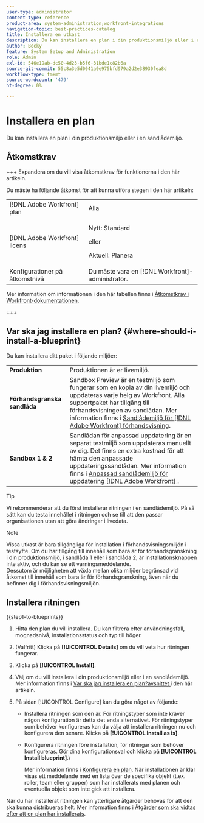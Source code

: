 ```yaml
---
user-type: administrator
content-type: reference
product-area: system-administration;workfront-integrations
navigation-topic: best-practices-catalog
title: Installera en utkast
description: Du kan installera en plan i din produktionsmiljö eller i en sandlådemiljö.
author: Becky
feature: System Setup and Administration
role: Admin
exl-id: 546e19ab-dc50-4d23-b5f6-31bde1c82b6a
source-git-commit: 55c8a3e5d0041a0e975bfd979a2d2e38930fea8d
workflow-type: tm+mt
source-wordcount: '479'
ht-degree: 0%

---
```


# Installera en plan

Du kan installera en plan i din produktionsmiljö eller i en sandlådemiljö.

## Åtkomstkrav

+++ Expandera om du vill visa åtkomstkrav för funktionerna i den här artikeln.

Du måste ha följande åtkomst för att kunna utföra stegen i den här artikeln:

<table style="table-layout:auto"> 
 <col> 
 <col> 
 <tbody> 
  <tr> 
   <td role="rowheader">[!DNL Adobe Workfront] plan</td> 
   <td>Alla</td> 
  </tr> 
  <tr> 
   <td role="rowheader">[!DNL Adobe Workfront] licens</td> 
   <td>
   <p>Nytt: Standard</p>
   <p>eller</p>
   <p>Aktuell: Planera</p></td> 
  </tr> 
  <tr> 
   <td role="rowheader">Konfigurationer på åtkomstnivå</td> 
   <td>Du måste vara en [!DNL Workfront]-administratör. </td> 
  </tr> 
 </tbody> 
</table>

Mer information om informationen i den här tabellen finns i [Åtkomstkrav i Workfront-dokumentationen](/help/quicksilver/administration-and-setup/add-users/access-levels-and-object-permissions/access-level-requirements-in-documentation.md).

+++

## Var ska jag installera en plan? {#where-should-i-install-a-blueprint}

Du kan installera ditt paket i följande miljöer:

<table style="table-layout:auto">
        <tr>
        <td><strong>Produktion</strong></td>
        <td>Produktionen är er livemiljö.</td>
    </tr>
    <tr>
        <td><strong>Förhandsgranska sandlåda</strong></td>
        <td>Sandbox Preview är en testmiljö som fungerar som en kopia av din livemiljö och uppdateras varje helg av Workfront. Alla supportpaket har tillgång till förhandsvisningen av sandlådan. Mer information finns i <a href="../../administration-and-setup/set-up-workfront/workfront-testing-environments/wf-preview-sandbox-environment.md">Sandlådemiljö för [!DNL Adobe Workfront] förhandsvisning</a>.</td>
    </tr>
    <tr>
        <td><strong>Sandbox 1 &amp; 2</strong></td>
        <td>Sandlådan för anpassad uppdatering är en separat testmiljö som uppdateras manuellt av dig. Det finns en extra kostnad för att hämta den anpassade uppdateringssandlådan. Mer information finns i <a href="../../administration-and-setup/set-up-workfront/workfront-testing-environments/wf-custom-refresh-sandbox-environment.md">Anpassad sandlådemiljö för uppdatering [!DNL Adobe Workfront] </a>.</td>
    </tr>
</table>

>[!TIP]
>
>Vi rekommenderar att du först installerar ritningen i en sandlådemiljö. På så sätt kan du testa innehållet i ritningen och se till att den passar organisationen utan att göra ändringar i livedata.

>[!NOTE]
>
>Vissa utkast är bara tillgängliga för installation i förhandsvisningsmiljön i testsyfte. Om du har tillgång till innehåll som bara är för förhandsgranskning i din produktionsmiljö, i sandlåda 1 eller i sandlåda 2, är installationsknappen inte aktiv, och du kan se ett varningsmeddelande.\
>Dessutom är möjligheten att växla mellan olika miljöer begränsad vid åtkomst till innehåll som bara är för förhandsgranskning, även när du befinner dig i förhandsvisningsmiljön.

## Installera ritningen

{{step1-to-blueprints}}

1. Hitta den plan du vill installera. Du kan filtrera efter användningsfall, mognadsnivå, installationsstatus och typ till höger.
1. (Valfritt) Klicka på **[!UICONTROL Details]** om du vill veta hur ritningen fungerar.
1. Klicka på **[!UICONTROL Install]**.
1. Välj om du vill installera i din produktionsmiljö eller i en sandlådemiljö.\
   Mer information finns i [Var ska jag installera en plan?avsnittet ](#where-should-i-install-a-blueprint) i den här artikeln.
1. På sidan [!UICONTROL Configure] kan du göra något av följande:

   * Installera ritningen som den är. För ritningstyper som inte kräver någon konfiguration är detta det enda alternativet. För ritningstyper som behöver konfigureras kan du välja att installera ritningen nu och konfigurera den senare. Klicka på **[!UICONTROL Install as is]**.
   * Konfigurera ritningen före installation, för ritningar som behöver konfigureras. Gör dina konfigurationsval och klicka på **[!UICONTROL Install blueprint]**.\

     Mer information finns i [Konfigurera en plan](../../administration-and-setup/blueprints/configure-template-package.md).
När installationen är klar visas ett meddelande med en lista över de specifika objekt (t.ex. roller, team eller grupper) som har installerats med planen och eventuella objekt som inte gick att installera.

När du har installerat ritningen kan ytterligare åtgärder behövas för att den ska kunna distribueras helt. Mer information finns i [Åtgärder som ska vidtas efter att en plan har installerats](../../administration-and-setup/blueprints/best-next-actions-after-install.md).

